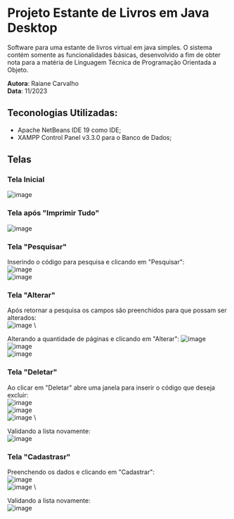 # Projeto Estante de Livros em Java Desktop
Software para uma estante de livros virtual em java simples. O sistema contém somente as funcionalidades básicas, desenvolvido a fim de obter nota para a matéria de Linguagem 
Técnica de Programação Orientada a Objeto.

**Autora**: Raiane Carvalho \
**Data**: 11/2023

## Teconologias Utilizadas:
 - Apache NetBeans IDE 19 como IDE;
 - XAMPP Control Panel v3.3.0 para o Banco de Dados;

## Telas
### Tela Inicial
![image](https://github.com/raianecj/ltpoo-java/assets/39846447/d10c1e12-9ecb-453a-a4bf-39047169be8c)

### Tela após "Imprimir Tudo"
![image](https://github.com/raianecj/ltpoo-java/assets/39846447/bc7eb785-c799-490d-8628-8fe1ef90d8a9)

### Tela "Pesquisar"
Inserindo o código para pesquisa e clicando em "Pesquisar": \
![image](https://github.com/raianecj/ltpoo-java/assets/39846447/88a78ce7-056f-4388-84d7-b6e76bba81de) \
![image](https://github.com/raianecj/ltpoo-java/assets/39846447/0d4029ef-c5f3-4dbd-90b2-1175f68f6e9f)

### Tela "Alterar"
Após retornar a pesquisa os campos são preenchidos para que possam ser alterados: \
![image](https://github.com/raianecj/ltpoo-java/assets/39846447/cb72cd03-2492-4f8d-ba8b-0cb030201942) \

Alterando a quantidade de páginas e clicando em "Alterar":
![image](https://github.com/raianecj/ltpoo-java/assets/39846447/a6788da8-3a48-4bad-baa5-c5fa7e9db3a4) \
![image](https://github.com/raianecj/ltpoo-java/assets/39846447/a7a0fa4d-610f-4971-a7dd-811366becc8a) \
![image](https://github.com/raianecj/ltpoo-java/assets/39846447/c0d76437-3c37-43f6-b6ea-b1e68f563eed)

### Tela "Deletar"
Ao clicar em "Deletar" abre uma janela para inserir o código que deseja excluir: \
![image](https://github.com/raianecj/ltpoo-java/assets/39846447/8ec4827b-3183-48ff-8ded-0507fdfc581c) \
![image](https://github.com/raianecj/ltpoo-java/assets/39846447/76fd542e-83d0-426a-9498-ec588b6152d8) \
![image](https://github.com/raianecj/ltpoo-java/assets/39846447/d81cc49a-6abc-49a8-a949-09c974eed46d) \ 

Validando a lista novamente: \
![image](https://github.com/raianecj/ltpoo-java/assets/39846447/c85b4e35-64e1-45e1-bdad-0e7be9298c35)

### Tela "Cadastrasr"
Preenchendo os dados e clicando em "Cadastrar": \
![image](https://github.com/raianecj/ltpoo-java/assets/39846447/c76dcb2c-f02c-43bf-9a48-58d8c2855637) \
![image](https://github.com/raianecj/ltpoo-java/assets/39846447/f3adcc8f-01b0-4aed-9829-30580137403e) \ 

Validando a lista novamente: \
![image](https://github.com/raianecj/ltpoo-java/assets/39846447/4b09c04a-9194-444c-9360-084a89dea256)


